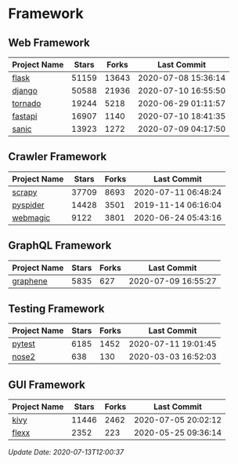 # Framework

## Web Framework

| Project Name | Stars | Forks | Last Commit |
| ------------ | ----- | ----- | ----------- |
| [flask](https://github.com/pallets/flask) | 51159 | 13643 | 2020-07-08 15:36:14 |
| [django](https://github.com/django/django) | 50588 | 21936 | 2020-07-10 16:55:50 |
| [tornado](https://github.com/tornadoweb/tornado) | 19244 | 5218 | 2020-06-29 01:11:57 |
| [fastapi](https://github.com/tiangolo/fastapi) | 16907 | 1140 | 2020-07-10 18:41:35 |
| [sanic](https://github.com/huge-success/sanic) | 13923 | 1272 | 2020-07-09 04:17:50 |

## Crawler Framework

| Project Name | Stars | Forks | Last Commit |
| ------------ | ----- | ----- | ----------- |
| [scrapy](https://github.com/scrapy/scrapy) | 37709 | 8693 | 2020-07-11 06:48:24 |
| [pyspider](https://github.com/binux/pyspider) | 14428 | 3501 | 2019-11-14 06:16:04 |
| [webmagic](https://github.com/code4craft/webmagic) | 9122 | 3801 | 2020-06-24 05:43:16 |

## GraphQL Framework

| Project Name | Stars | Forks | Last Commit |
| ------------ | ----- | ----- | ----------- |
| [graphene](https://github.com/graphql-python/graphene) | 5835 | 627 | 2020-07-09 16:55:27 |

## Testing Framework

| Project Name | Stars | Forks | Last Commit |
| ------------ | ----- | ----- | ----------- |
| [pytest](https://github.com/pytest-dev/pytest) | 6185 | 1452 | 2020-07-11 19:01:45 |
| [nose2](https://github.com/nose-devs/nose2) | 638 | 130 | 2020-03-03 16:52:03 |

## GUI Framework

| Project Name | Stars | Forks | Last Commit |
| ------------ | ----- | ----- | ----------- |
| [kivy](https://github.com/kivy/kivy) | 11446 | 2462 | 2020-07-05 20:02:12 |
| [flexx](https://github.com/flexxui/flexx) | 2352 | 223 | 2020-05-25 09:36:14 |

*Update Date: 2020-07-13T12:00:37*